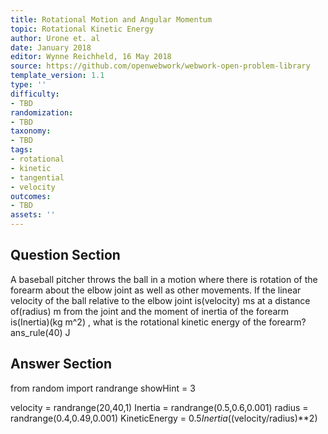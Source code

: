 ```yaml
---
title: Rotational Motion and Angular Momentum
topic: Rotational Kinetic Energy
author: Urone et. al
date: January 2018
editor: Wynne Reichheld, 16 May 2018
source: https://github.com/openwebwork/webwork-open-problem-library
template_version: 1.1
type: ''
difficulty:
- TBD
randomization:
- TBD
taxonomy:
- TBD
tags:
- rotational
- kinetic
- tangential
- velocity
outcomes:
- TBD
assets: ''
---
```


## Question Section 

A baseball pitcher throws the ball in a motion where there is rotation of the forearm about the elbow joint as well as other movements. If the linear velocity of the ball relative to the elbow joint is(velocity) ms at a distance of(radius) m from the joint and the moment of inertia of the forearm is(Inertia)(kg m^2) , what is the rotational kinetic energy of the forearm?
ans_rule(40) J



## Answer Section

from random import randrange
showHint = 3

velocity = randrange(20,40,1)
Inertia = randrange(0.5,0.6,0.001)
radius = randrange(0.4,0.49,0.001)
KineticEnergy = 0.5*Inertia*((velocity/radius)**2)